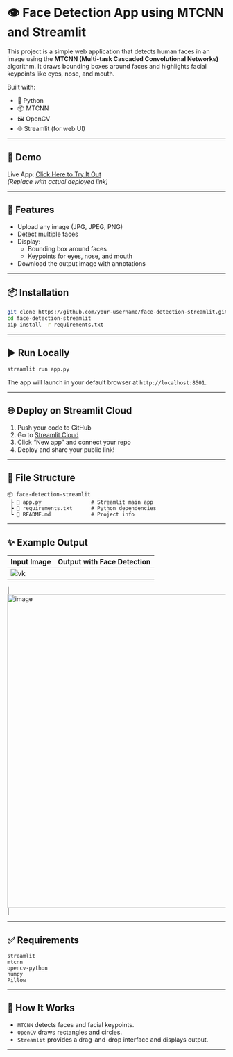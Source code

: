 # 👁️ Face Detection App using MTCNN and Streamlit

This project is a simple web application that detects human faces in an image using the **MTCNN (Multi-task Cascaded Convolutional Networks)** algorithm. It draws bounding boxes around faces and highlights facial keypoints like eyes, nose, and mouth.

Built with:
- 🐍 Python
- 📦 MTCNN
- 🖼 OpenCV
- 🌐 Streamlit (for web UI)

---

## 🚀 Demo

Live App: [Click Here to Try It Out](https://your-app-url.streamlit.app)  
*(Replace with actual deployed link)*

---

## 📸 Features

- Upload any image (JPG, JPEG, PNG)
- Detect multiple faces
- Display:
  - Bounding box around faces
  - Keypoints for eyes, nose, and mouth
- Download the output image with annotations

---

## 📦 Installation

```bash
git clone https://github.com/your-username/face-detection-streamlit.git
cd face-detection-streamlit
pip install -r requirements.txt
```

---

## ▶️ Run Locally

```bash
streamlit run app.py
```

The app will launch in your default browser at `http://localhost:8501`.

---

## 🌐 Deploy on Streamlit Cloud

1. Push your code to GitHub
2. Go to [Streamlit Cloud](https://streamlit.io/cloud)
3. Click “New app” and connect your repo
4. Deploy and share your public link!

---

## 📁 File Structure

```
📦 face-detection-streamlit
 ┣ 📄 app.py                # Streamlit main app
 ┣ 📄 requirements.txt      # Python dependencies
 ┗ 📄 README.md             # Project info
```

---

## ✨ Example Output

| Input Image | Output with Face Detection |
|-------------|----------------------------|
|  ![vk](https://github.com/user-attachments/assets/9ca5938d-3b12-4d89-9a03-ae37d204bbe1)|

| <img width="915" height="723" alt="image" src="https://github.com/user-attachments/assets/e8c6e3d8-6473-4a0e-bf98-bcee9670ef1c" />|

---

## ✅ Requirements

```
streamlit
mtcnn
opencv-python
numpy
Pillow
```

---

## 🧠 How It Works

- `MTCNN` detects faces and facial keypoints.
- `OpenCV` draws rectangles and circles.
- `Streamlit` provides a drag-and-drop interface and displays output.

---

